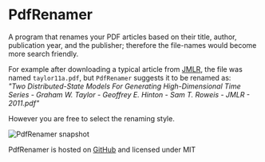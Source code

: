 # PdfRenamer

A program that renames your PDF articles based on their title, author, publication year, and the publisher; therefore the file-names would become more search friendly.

For example after downloading a typical article from [JMLR](http://www.jmlr.org), the file was named `taylor11a.pdf`, but `PdfRenamer` suggests it to be renamed as:  
*"Two Distributed-State Models For Generating High-Dimensional Time Series - Graham W. Taylor - Geoffrey E. Hinton - Sam T. Roweis - JMLR - 2011.pdf"*

However you are free to select the renaming style.

![PdfRenamer snapshot](http://sinairv.github.io/pdfrenamer/images/PdfRenamer.png)

PdfRenamer is hosted on [GitHub](https://github.com/sinairv/PdfRenamer) and licensed under MIT
